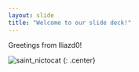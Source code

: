 ```yaml
---
layout: slide
title: "Welcome to our slide deck!"
---
```


Greetings from lliazd0!

![saint_nictocat](https://octodex.github.com/saint_nictocat/)
{: .center}
